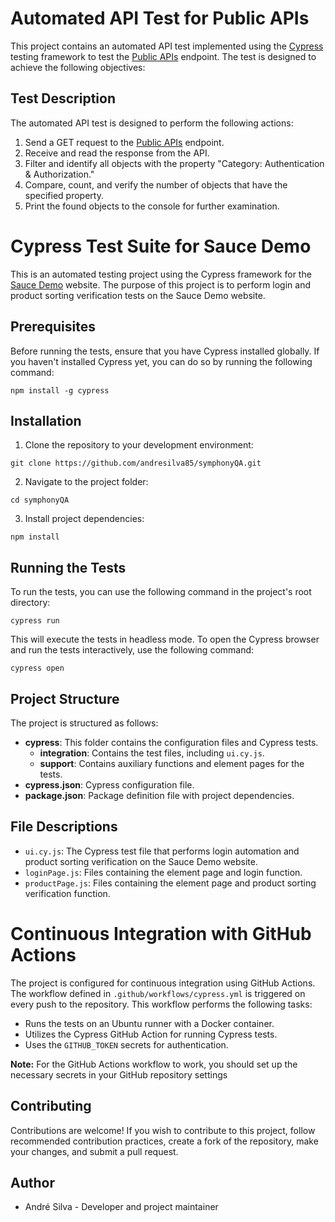 # Automated API Test for Public APIs

This project contains an automated API test implemented using the [Cypress](https://www.cypress.io/) testing framework to test the [Public APIs](https://api.publicapis.org/entries) endpoint. The test is designed to achieve the following objectives:

## Test Description

The automated API test is designed to perform the following actions:

1. Send a GET request to the [Public APIs](https://api.publicapis.org/entries) endpoint.
2. Receive and read the response from the API.
3. Filter and identify all objects with the property "Category: Authentication & Authorization."
4. Compare, count, and verify the number of objects that have the specified property.
5. Print the found objects to the console for further examination.

# Cypress Test Suite for Sauce Demo

This is an automated testing project using the Cypress framework for the [Sauce Demo](https://www.saucedemo.com) website. The purpose of this project is to perform login and product sorting verification tests on the Sauce Demo website.

## Prerequisites

Before running the tests, ensure that you have Cypress installed globally. If you haven't installed Cypress yet, you can do so by running the following command:

```
npm install -g cypress
```

## Installation

1. Clone the repository to your development environment:

```
git clone https://github.com/andresilva85/symphonyQA.git
```

2. Navigate to the project folder:

```
cd symphonyQA
```

3. Install project dependencies:

```
npm install
```

## Running the Tests

To run the tests, you can use the following command in the project's root directory:

```
cypress run
```

This will execute the tests in headless mode. To open the Cypress browser and run the tests interactively, use the following command:

```
cypress open
```

## Project Structure

The project is structured as follows:

- **cypress**: This folder contains the configuration files and Cypress tests.
  - **integration**: Contains the test files, including `ui.cy.js`.
  - **support**: Contains auxiliary functions and element pages for the tests.
- **cypress.json**: Cypress configuration file.
- **package.json**: Package definition file with project dependencies.

## File Descriptions

- `ui.cy.js`: The Cypress test file that performs login automation and product sorting verification on the Sauce Demo website.
- `loginPage.js`: Files containing the element page and login function.
- `productPage.js`: Files containing the element page and product sorting verification function.

# Continuous Integration with GitHub Actions

The project is configured for continuous integration using GitHub Actions. The workflow defined in `.github/workflows/cypress.yml` is triggered on every push to the repository. This workflow performs the following tasks:

- Runs the tests on an Ubuntu runner with a Docker container.
- Utilizes the Cypress GitHub Action for running Cypress tests.
- Uses the `GITHUB_TOKEN` secrets for authentication.

**Note:** For the GitHub Actions workflow to work, you should set up the necessary secrets in your GitHub repository settings

## Contributing

Contributions are welcome! If you wish to contribute to this project, follow recommended contribution practices, create a fork of the repository, make your changes, and submit a pull request.

## Author

- André Silva - Developer and project maintainer
